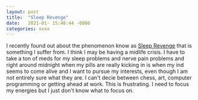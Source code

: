 ```yaml
---
layout: post
title:  "Sleep Revenge"
date:   2021-01- 15:48:44 -0800
categories: xxxx
---
```

I recently found out about the phenomenon know as <a href="https://greatist.com/discover/revenge-bedtime-procrastination">Sleep Revenge</a> that is something I suffer from. 
I think I may be having a midlife crisis. I have to take a ton of meds for my sleep problems and nerve pain problems and right around midnight when my pills are really kicking in is when my ind seems to come alive and I want to pursue my interests, even though I am not entirely sure what they are. I can't decie between chess, art, computer programming or getting ahead at work. This is frustrating. I need to focus my energies but I just don't know what to focus on. 

 
